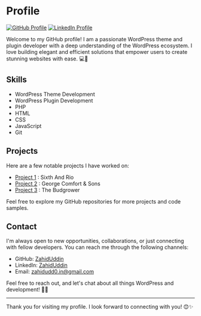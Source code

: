 # Profile

[![GitHub Profile](https://img.shields.io/badge/GitHub-ZahidUddin-black.svg?style=flat&logo=github)](https://github.com/ZahidUddin/)
[![LinkedIn Profile](https://img.shields.io/badge/LinkedIn-ZahidUddin-blue.svg?style=flat&logo=linkedin)](https://www.linkedin.com/in/zahid-uddin-4267b816b/)

Welcome to my GitHub profile! I am a passionate WordPress theme and plugin developer with a deep understanding of the WordPress ecosystem. I love building elegant and efficient solutions that empower users to create stunning websites with ease. 💻🌟

## Skills

- WordPress Theme Development
- WordPress Plugin Development
- PHP
- HTML
- CSS
- JavaScript
- Git

## Projects

Here are a few notable projects I have worked on:

- [Project 1](https://sixthandrio.com/) : Sixth And Rio
- [Project 2](https://www.gcomfort.com/) : George Comfort & Sons
- [Project 3](https://thebudgrower.com/) : The Budgrower

Feel free to explore my GitHub repositories for more projects and code samples.

## Contact

I'm always open to new opportunities, collaborations, or just connecting with fellow developers. You can reach me through the following channels:

- GitHub: [ZahidUddin](https://github.com/ZahidUddin/)
- LinkedIn: [ZahidUddin](https://www.linkedin.com/in/zahid-uddin-4267b816b/)
- Email: zahidudd0.in@gmail.com

Feel free to reach out, and let's chat about all things WordPress and development! 🚀📩

---

Thank you for visiting my profile. I look forward to connecting with you! 😊✨
